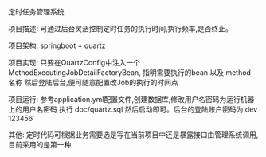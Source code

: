定时任务管理系统

项目描述: 可通过后台灵活控制定时任务的执行时间,执行频率,是否终止。

项目架构: springboot + quartz

项目实现: 只要在QuartzConfig中注入一个MethodExecutingJobDetailFactoryBean, 指明需要执行的bean 以及 method 名称
        然后登陆后台,便可随意配置改Job的执行的时间点

项目运行: 参考application.yml配置文件,创建数据库,修改用户名密码为运行机器上的用户名密码
         执行 doc/quartz.sql  然后启动即可。后台的登陆账户密码为:dev 123456

其他: 定时代码可根据业务需要选是写在当前项目中还是暴露接口由管理系统调用,目前采用的是第一种